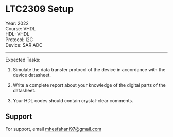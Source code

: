# LTC2309 Setup

Year: 2022  
Course: VHDL  
HDL: VHDL  
Protocol: I2C   
Device: SAR ADC
****
Expected Tasks:

1. Simulate the data transfer protocol of the device in accordance with the device datasheet.
 
2. Write a complete report about your knowledge of the digital parts of the datasheet.

3. Your HDL codes should contain crystal-clear comments.
## Support

For support, email mhesfahani97@gmail.com

